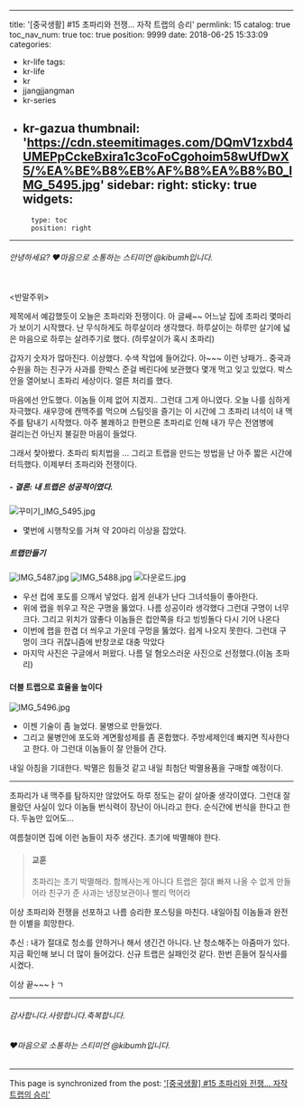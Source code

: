 
---
title: '[중국생활] #15 초파리와 전쟁... 자작 트랩의 승리'
permlink: 15
catalog: true
toc_nav_num: true
toc: true
position: 9999
date: 2018-06-25 15:33:09
categories:
- kr-life
tags:
- kr-life
- kr
- jjangjjangman
- kr-series
- kr-gazua
thumbnail: 'https://cdn.steemitimages.com/DQmV1zxbd4UMEPpCckeBxira1c3coFoCgohoim58wUfDwX5/%EA%BE%B8%EB%AF%B8%EA%B8%B0_IMG_5495.jpg'
sidebar:
    right:
        sticky: true
widgets:
    -
        type: toc
        position: right
---


###### 안녕하세요? ♥마음으로 소통하는 스티미언 @kibumh입니다.
<br>
<반말주위>

제목에서 예감했듯이 오늘은 초파리와 전쟁이다.
아 글쌔~~ 어느날 집에 초파리 몇마리가 보이기 시작했다.
난 무식하게도 하루살이라 생각했다. 하루살이는 하루만 살기에
넓은 마음으로 하루는 살려주기로 했다. (하루살이가 혹시 초파리)

갑자기 숫자가 많아진다. 이상했다.  수색 작업에 들어갔다.
아~~~ 이런 낭패가.. 중국과수원을 하는 친구가 사과를 한박스 준걸
베린다에 보관했다 몇개 먹고 잊고 있었다. 
박스안을 열어보니 초파리 세상이다. 얼른 처리를 했다.

마음에선 안도했다. 이놈들 이제 없어 지겠지..
그런대 그게 아니였다. 오늘 나를 심하게 자극했다.
새우깡에 캔맥주를 먹으며 스팀잇을 즐기는 이 시간에
그 초파리 녀석이 내 맥주를 탐내기 시작했다. 
아주 불쾌하고 한편으론 초파리로 인해 내가 무슨 전염병에  
걸리는건  아닌지 불길한 마음이 들었다. 

그래서 찿아봤다. 초파리 퇴치법을 ... 그리고 트랩을 만드는
방법을 난 아주 짧은 시간에 터득했다. 
이제부터 초파리와 전쟁이다. 

##### - 결론: 내 트랩은 성공적이였다. 
![꾸미기_IMG_5495.jpg](https://cdn.steemitimages.com/DQmV1zxbd4UMEPpCckeBxira1c3coFoCgohoim58wUfDwX5/%EA%BE%B8%EB%AF%B8%EA%B8%B0_IMG_5495.jpg)
 - 몇번에 시행착오를 거쳐 약 20마리 이상을 잡았다.

##### 트랩만들기
![IMG_5487.jpg](https://steemitimages.com/300x300/https://cdn.steemitimages.com/DQmXVZXvVbczRXQjbge9UAA1rZLUqzqciQhNTMbh56optjY/IMG_5487.jpg)  ![IMG_5488.jpg](https://steemitimages.com/300x300/https://cdn.steemitimages.com/DQmWWS864k43u2kDc4NAzirD3EvE23L1U9S2sqabU4GVgzQ/IMG_5488.jpg) ![다운로드.jpg](https://cdn.steemitimages.com/DQmPzx3jAnQLBWwbdhY8YTRbidVgFGjrtQqKRaWyw87tMoE/%EB%8B%A4%EC%9A%B4%EB%A1%9C%EB%93%9C.jpg)

- 우선 컵에 포도를 으깨서 넣었다. 쉽게 쉰내가 난다
   그녀석들이 좋아한다.
- 위에 랩을 쒸우고 작은 구명을 뚫었다. 나름 성공이라 생각했다
   그런대 구명이 너무 크다. 그리고 위치가 않좋다
   이놈들은 컵안쪽을 타고 빙빙돌다 다시 기어 나온다
- 이번에 랩을 한겹 더 씌우고 가운데 구멍을 뚫었다.
   쉽게 나오지 못한다. 그런대 구멍이 크다
   귀찮니즘에 반창코로 대충 막았다
- 마지막 사진은 구글에서 퍼왔다. 나름 덜 혐오스러운
  사진으로 선정했다.(이놈 초파리)


#### 더블 트랩으로 효율을 높이다
![IMG_5496.jpg](https://cdn.steemitimages.com/DQmdLzZ7h6cKHCUNuCWLR6X7t7DbpkegAntJPF4bLBnPDmy/IMG_5496.jpg)
 - 이젠 기술이 좀 늘었다. 
   물병으로 만들었다. 
- 그리고 물병안에 포도와 계면활성제를 좀 혼합했다.
   주방세제인데 빠지면 직사한다고 한다.
   아 그런대 이놈들이 잘 안들어 간다. 

내일 아침을 기대한다. 박멸은 힘들것 같고 내일 최첨단
박멸용품을 구매할 예정이다. 

--- 
초파리가 내 맥주를 탐하지만 않았어도 하루 정도는
같이 살아줄 생각이였다. 그런대 잘 몰랐던 사실이 있다
이놈들 번식력이 장난이 아니라고 한다.  순식간에
번식을 한다고 한다. 두놈만 있어도... 

여름철이면 집에 이런 놈들이 자주 생긴다.
초기에 박멸해야 한다. 

> #### 교훈
>초파리는 초기 박멸해라. 함께사는게 아니다
> 트랩은 절대 빠져 나올 수 없게 만들어라
 >친구가 준 사과는 냉장보관이나 빨리 먹어라
 

이상 초파리와 전쟁을 선포하고 나름 승리한 포스팅을
마친다. 내일아침 이놈들과 완전한 이별을 희망한다.

추신 : 내가 절대로 청소를 안하거나 해서 생긴건 아니다.
난 청소해주는 아줌마가 있다. 
지금 확인해 보니 더 많이 들어갔다. 
신규 트랩은 실패인것 같다.
한번 흔들어 질식사를 시켰다. 

이상 끝~~~ㅏㄱ

----
###### 감사합니다.사랑합니다.축복합니다.
###### ♥마음으로 소통하는 스티미언 @kibumh입니다.

- - -

This page is synchronized from the post: ['[중국생활] #15 초파리와 전쟁... 자작 트랩의 승리'](https://steemit.com/@kibumh/15)
